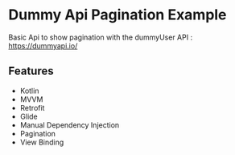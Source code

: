 # Dummy Api Pagination Example
Basic Api to show pagination with the dummyUser API : https://dummyapi.io/


## Features
* Kotlin
* MVVM
* Retrofit
* Glide
* Manual Dependency Injection
* Pagination
* View Binding

